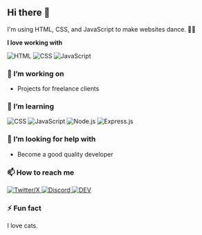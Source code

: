 ## Hi there 👋

I'm using HTML, CSS, and JavaScript to make websites dance. 🕺🏽

**I love working with**

<div display="flex">
  <img src="https://img.shields.io/badge/HTML-%23e5522b.svg?style=for-the-badge&logo=html5&logoColor=white" alt="HTML"/>
  <img src="https://img.shields.io/badge/css3-%232d53e5.svg?style=for-the-badge&logo=css3&logoColor=white" alt="CSS"/>
  <img src="https://img.shields.io/badge/javascript-%23f7e025.svg?style=for-the-badge&logo=javascript&logoColor=black" alt="JavaScript"/>
  <!-- <img src="https://img.shields.io/badge/Ghost-black?style=for-the-badge&logo=ghost&logoColor=yellow" alt="Ghost"/>
  <img src="https://img.shields.io/badge/Wordpress-21759B?style=for-the-badge&logo=wordpress&logoColor=white" alt="WordPress"/> -->
</div>

### 🔭 I’m working on

- Projects for freelance clients

### 🌱 I’m learning

<div display="flex">
  <img src="https://img.shields.io/badge/css3-%232d53e5.svg?style=for-the-badge&logo=css3&logoColor=white" alt="CSS"/>
  <img src="https://img.shields.io/badge/javascript-%23f7e025.svg?style=for-the-badge&logo=javascript&logoColor=black" alt="JavaScript"/>
  <img src="https://img.shields.io/badge/Node.js-43853D?style=for-the-badge&logo=node.js&logoColor=white" alt="Node.js"/>
  <img src="https://img.shields.io/badge/Express.js-404D59?style=for-the-badge" alt="Express.js"/>
  <!-- <img src="https://img.shields.io/badge/typescript-%23377cc8.svg?style=for-the-badge&logo=typescript&logoColor=white" alt="TypeScript"/>
  <img src="https://img.shields.io/badge/Next-black?style=for-the-badge&logo=next.js&logoColor=white" alt="Next JS"/> -->
</div>

### 🤔 I’m looking for help with

- Become a good quality developer

### 📫 How to reach me

<div display="flex">
  <a href="https://x.com/_xssaaaa/">
    <img src="https://img.shields.io/badge/Twitter/X-black.svg?style=for-the-badge&logo=X&logoColor=white" alt="Twitter/X"/>
  </a>
  <a href="https://nx.tn/asa">
    <img src="https://img.shields.io/badge/Discord-7289DA?style=for-the-badge&logo=discord&logoColor=white" alt="Discord"/>
  </a>
  <a href="https://dev.to/asa">
    <img src="https://img.shields.io/badge/dev.to-0A0A0A?style=for-the-badge&logo=devdotto&logoColor=white" alt="DEV"/>
  </a>
</div>

### ⚡ Fun fact

I love cats.

